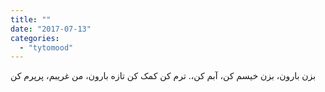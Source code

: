 ```yaml
---
title: ""
date: "2017-07-13"
categories: 
  - "tytomood"
---
```


بزن بارون، بزن خیسم کن، آبم کن،. ترم کن کمک کن تازه بارون، من غریبم، پرپرم کن

